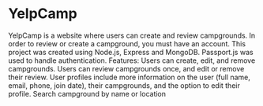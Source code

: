 # YelpCamp
YelpCamp is a website where users can create and review campgrounds. In order to review or create a campground, you must have an account. This project was created using Node.js, Express and MongoDB. Passport.js was used to handle authentication.
Features:
Users can create, edit, and remove campgrounds.
Users can review campgrounds once, and edit or remove their review.
User profiles include more information on the user (full name, email, phone, join date), their campgrounds, and the option to edit their profile.
Search campground by name or location
